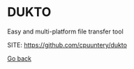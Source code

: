 # DUKTO
 
 Easy and multi-platform file transfer tool
 
 SITE: https://github.com/cpuuntery/dukto

 [Go back](https://portable-linux-apps.github.io/apps.html)

